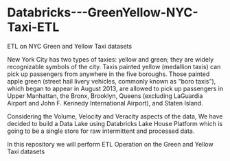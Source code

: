 # Databricks---GreenYellow-NYC-Taxi-ETL
ETL on NYC Green and Yellow Taxi datasets

New York City has two types of taxies: yellow and green; they are widely recognizable symbols of the city. Taxis painted yellow (medallion taxis) can pick up passengers from anywhere in the five boroughs. Those painted apple green (street hail livery vehicles, commonly known as "boro taxis"), which began to appear in August 2013, are allowed to pick up passengers in Upper Manhattan, the Bronx, Brooklyn, Queens (excluding LaGuardia Airport and John F. Kennedy International Airport), and Staten Island. 

Considering the Volume, Velocity and Veracity aspects of the data, We have decided to build a Data Lake using Databricks Lake House Platform which is going to be a single store for raw intermittent and processed data. 

In this repository we will perform ETL Operation on the Green and Yellow Taxi datasets
